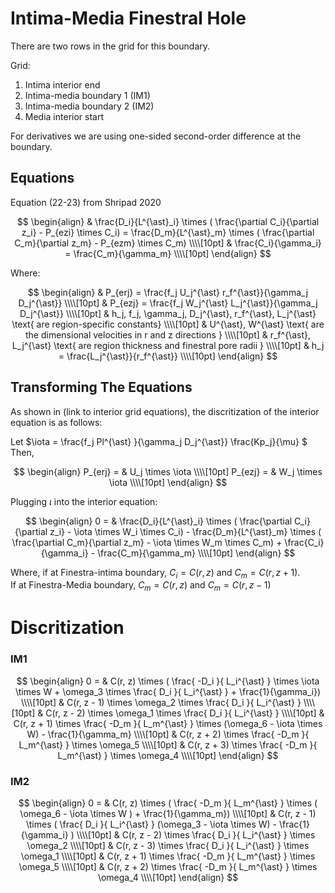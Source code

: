 # Intima-Media Finestral Hole

There are two rows in the grid for this boundary.

Grid:   
1. Intima interior end  
2. Intima-media boundary 1 (IM1)  
3. Intima-media boundary 2 (IM2)  
4. Media interior start  
 
For derivatives we are using one-sided second-order difference at the boundary.


## Equations

Equation (22-23) from Shripad 2020

$$
\begin{align}
& \frac{D_i}{L^{\ast}_i} \times ( \frac{\partial C_i}{\partial z_i} - P_{ezi} \times C_i) = \frac{D_m}{L^{\ast}_m} \times ( \frac{\partial C_m}{\partial z_m} - P_{ezm} \times C_m) \\\\[10pt]
& \frac{C_i}{\gamma_i} = \frac{C_m}{\gamma_m} \\\\[10pt]
\end{align}
$$

Where:   

$$
\begin{align}
& P_{erj} = \frac{f_j U_j^{\ast} r_f^{\ast}}{\gamma_j D_j^{\ast}} \\\\[10pt]
& P_{ezj} = \frac{f_j W_j^{\ast} L_j^{\ast}}{\gamma_j D_j^{\ast}} \\\\[10pt]
& h_j, f_j, \gamma_j, D_j^{\ast}, r_f^{\ast}, L_j^{\ast} \text{ are region-specific constants} \\\\[10pt]
& U^{\ast}, W^{\ast} \text{ are the dimensional velocities in r and z directions } \\\\[10pt]
& r_f^{\ast}, L_j^{\ast} \text{ are region thickness and finestral pore radii } \\\\[10pt]
& h_j = \frac{L_j^{\ast}}{r_f^{\ast}} \\\\[10pt]
\end{align}
$$

## Transforming The Equations

As shown in (link to interior grid equations), the discritization of the interior equation is as follows: 

Let $\iota = \frac{f_j Pl^{\ast} }{\gamma_j D_j^{\ast}} \frac{Kp_j}{\mu} $  
Then, 

$$
\begin{align}
P_{erj} = & U_j \times \iota   \\\\[10pt]
P_{ezj} = & W_j \times \iota   \\\\[10pt]
\end{align}
$$ 

Plugging $\iota$ into the interior equation:  

$$
\begin{align}
0 = & \frac{D_i}{L^{\ast}_i} \times ( \frac{\partial C_i}{\partial z_i} - \iota \times W_i \times C_i) - \frac{D_m}{L^{\ast}_m} \times ( \frac{\partial C_m}{\partial z_m} - \iota \times W_m \times C_m) + \frac{C_i}{\gamma_i} - \frac{C_m}{\gamma_m} \\\\[10pt]
\end{align}
$$

Where, if at Finestra-intima boundary, $C_i = C(r, z)$ and $C_m = C(r, z + 1)$.  
If at Finestra-Media boundary, $C_m = C(r, z)$ and $C_m = C(r, z - 1)$

# Discritization

### IM1

$$
\begin{align}
0 = & C(r, z) \times ( \frac{ -D_i }{ L_i^{\ast} } \times \iota \times W + \omega_3 \times \frac{ D_i }{ L_i^{\ast} } + \frac{1}{\gamma_i}) \\\\[10pt]  
& C(r, z - 1) \times \omega_2 \times \frac{ D_i }{ L_i^{\ast} } \\\\[10pt] 
& C(r, z - 2) \times \omega_1 \times \frac{ D_i }{ L_i^{\ast} } \\\\[10pt] 
& C(r, z + 1) \times \frac{ -D_m }{ L_m^{\ast} } \times (\omega_6 - \iota \times W) - \frac{1}{\gamma_m} \\\\[10pt] 
& C(r, z + 2) \times \frac{ -D_m }{ L_m^{\ast} } \times \omega_5 \\\\[10pt] 
& C(r, z + 3) \times \frac{ -D_m }{ L_m^{\ast} } \times \omega_4 \\\\[10pt] 
\end{align} 
$$

<!--  
0 = & \omega_1 \\, P(r, z + 1 + 2) + \omega_2 \\, P(r, z + 1) + \omega_3 \\, P(r, z) \\\\[10pt]
-->


### IM2

$$
\begin{align}
0 = & C(r, z) \times ( \frac{ -D_m }{ L_m^{\ast} } \times ( \omega_6 - \iota \times W  ) + \frac{1}{\gamma_m}) \\\\[10pt]  
& C(r, z - 1) \times ( \frac{ D_i }{ L_i^{\ast} } (\omega_3 - \iota \times W) - \frac{1}{\gamma_i} ) \\\\[10pt] 
& C(r, z - 2) \times \frac{ D_i }{ L_i^{\ast} } \times \omega_2 \\\\[10pt] 
& C(r, z - 3) \times \frac{ D_i }{ L_i^{\ast} } \times \omega_1 \\\\[10pt] 
& C(r, z + 1) \times \frac{ -D_m }{ L_m^{\ast} } \times \omega_5 \\\\[10pt] 
& C(r, z + 2) \times \frac{ -D_m }{ L_m^{\ast} } \times \omega_4 \\\\[10pt] 
\end{align} 
$$


